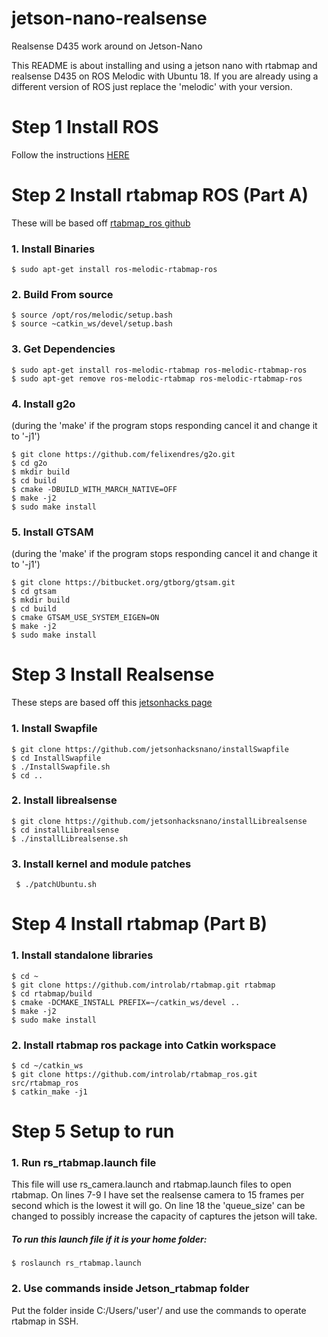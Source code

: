 # jetson-nano-realsense
Realsense D435 work around on Jetson-Nano

This README is about installing and using a jetson nano with rtabmap and realsense D435 on ROS Melodic with Ubuntu 18. If you are already using a different version of ROS just replace the 'melodic' with your version.

# Step 1 Install ROS
Follow the instructions [HERE](http://wiki.ros.org/melodic/Installation/Ubuntu)

# Step 2 Install rtabmap ROS (Part A)
These will be based off [rtabmap_ros github](https://github.com/introlab/rtabmap_ros)
  
  ### 1. Install Binaries
  ```$ sudo apt-get install ros-melodic-rtabmap-ros```
  
  ### 2. Build From source
  ```
  $ source /opt/ros/melodic/setup.bash
  $ source ~catkin_ws/devel/setup.bash
  ```
  
  ### 3. Get Dependencies
  ```
  $ sudo apt-get install ros-melodic-rtabmap ros-melodic-rtabmap-ros
  $ sudo apt-get remove ros-melodic-rtabmap ros-melodic-rtabmap-ros
  ```
  
  ### 4. Install g2o 
  (during the 'make' if the program stops responding cancel it and change it to '-j1')
  ``` 
  $ git clone https://github.com/felixendres/g2o.git
  $ cd g2o
  $ mkdir build
  $ cd build
  $ cmake -DBUILD_WITH_MARCH_NATIVE=OFF
  $ make -j2
  $ sudo make install
  ```
  
  ### 5. Install GTSAM 
  (during the 'make' if the program stops responding cancel it and change it to '-j1')
  ```
  $ git clone https://bitbucket.org/gtborg/gtsam.git
  $ cd gtsam
  $ mkdir build
  $ cd build
  $ cmake GTSAM_USE_SYSTEM_EIGEN=ON
  $ make -j2
  $ sudo make install
  ```
# Step 3 Install Realsense
These steps are based off this [jetsonhacks page](https://www.jetsonhacks.com/2019/05/16/jetson-nano-realsense-depth-camera/)

### 1. Install Swapfile
```
$ git clone https://github.com/jetsonhacksnano/installSwapfile
$ cd InstallSwapfile
$ ./InstallSwapfile.sh
$ cd ..
```

### 2. Install librealsense
```
$ git clone https://github.com/jetsonhacksnano/installLibrealsense
$ cd installLibrealsense
$ ./installLibrealsense.sh
```

### 3. Install kernel and module patches
``` $ ./patchUbuntu.sh```

# Step 4 Install rtabmap (Part B)

### 1. Install standalone libraries
```
$ cd ~
$ git clone https://github.com/introlab/rtabmap.git rtabmap
$ cd rtabmap/build
$ cmake -DCMAKE_INSTALL PREFIX=~/catkin_ws/devel ..
$ make -j2
$ sudo make install
```

### 2. Install rtabmap ros package into Catkin workspace
```
$ cd ~/catkin_ws
$ git clone https://github.com/introlab/rtabmap_ros.git src/rtabmap_ros
$ catkin_make -j1
```

# Step 5 Setup to run

### 1. Run rs_rtabmap.launch file
This file will use rs_camera.launch and rtabmap.launch files to open rtabmap. On lines 7-9 I have set the realsense camera to 15 frames per second which is the lowest it will go. On line 18 the 'queue_size' can be changed to possibly increase the capacity of captures the jetson will take. 
##### To run this launch file if it is your home folder:

```$ roslaunch rs_rtabmap.launch```

### 2. Use commands inside Jetson_rtabmap folder
Put the folder inside C:/Users/'user'/ and use the commands to operate rtabmap in SSH.
